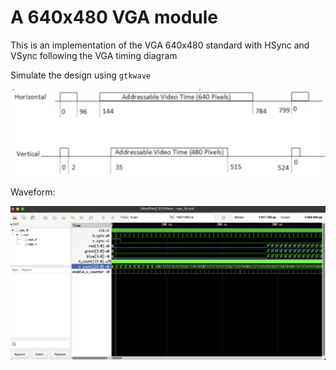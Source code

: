 # A 640x480 VGA module

This is an implementation of the VGA 640x480 standard with HSync and VSync following the VGA timing diagram

Simulate the design using `gtkwave`

![vga timing](vga-timing.png)

Waveform:

![vga waveform](waveform.png)
